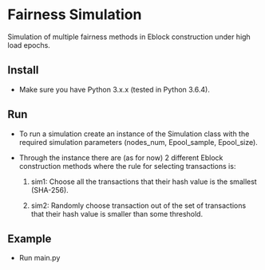 # Fairness Simulation

Simulation of multiple fairness methods in Eblock construction under high load epochs.

## Install

* Make sure you have Python 3.x.x (tested in Python 3.6.4). 

## Run

* To run a simulation create an instance of the Simulation class with the required simulation parameters (nodes_num, Epool_sample, Epool_size).

* Through the instance there are (as for now) 2 different Eblock construction methods where the rule for selecting transactions is:
    
    1. sim1: Choose all the transactions that their hash value is the smallest (SHA-256).

    2. sim2: Randomly choose transaction out of the set of transactions that their hash value is smaller than some threshold.


## Example

* Run main.py
